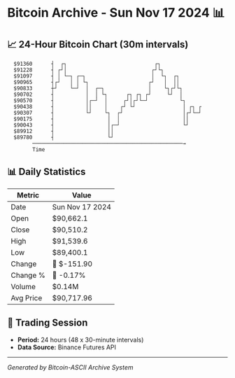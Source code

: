 # Bitcoin Archive - Sun Nov 17 2024 📊

## 📈 24-Hour Bitcoin Chart (30m intervals)

```
  $91360      ┤  ┌┐                            ┌┐              
  $91228      ┤ ┌┘│                           ┌┘└┐             
  $91097      ┤ │ └─┐ ┌─┐                     │  └┐  ┌┐        
  $90965      ┤┌┘   │ │ └┐                   ┌┘   │  ││        
  $90833      ┼┘    └─┘  │  ┌─┐              │    └┐┌┘└┐       
  $90702      ┤          │  │ └┐      ┌┐ ┌┐ ┌┘     └┘  │       
  $90570      ┤          │┌─┘  │     ┌┘│┌┘└─┘          └┐      
  $90438      ┤          ││    │    ┌┘ └┘               │ ┌┐ ┌ 
  $90307      ┤          └┘    └┐  ┌┘                   │┌┘└─┘ 
  $90175      ┤                 │  │                    ││     
  $90043      ┤                 │┌─┘                    └┘     
  $89912      ┤                 ││                             
  $89780      ┤                 └┘                             
        ────────────────────────────────────────────────→
        Time
```

## 📊 Daily Statistics

| Metric | Value |
|--------|-------|
| Date | Sun Nov 17 2024 |
| Open | $90,662.1 |
| Close | $90,510.2 |
| High | $91,539.6 |
| Low | $89,400.1 |
| Change | 🔴 $-151.90 |
| Change % | 🔴 -0.17% |
| Volume | $0.14M |
| Avg Price | $90,717.96 |

## 📅 Trading Session

- **Period:** 24 hours (48 x 30-minute intervals)
- **Data Source:** Binance Futures API

---
*Generated by Bitcoin-ASCII Archive System*
